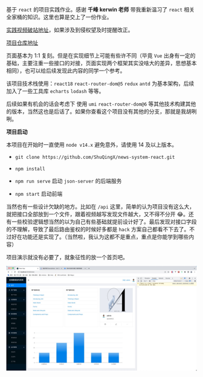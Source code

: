 基于 `react` 的项目实践作业。感谢 **千峰 kerwin 老师** 带我重新温习了 `react` 相关全家桶的知识。这里也算是交上了一份作业。

[实践视频破站地址](https://www.bilibili.com/video/BV1dP4y1c7qd?p=152&vd_source=eb136bace6ca577e9c63c501d9996213)，如果涉及到侵权望及时提醒改正。

[项目仓库地址](https://github.com/ShuQingX/news-system-react)

页面基本为 1:1 复刻。但是在实现细节上可能有些许不同（毕竟 `Vue` 出身有一定的基础，主要注重一些接口的对接，页面实现两个框架其实没啥大的差异，思想基本相同），也可以给后续发现此内容的同学一个参考。

该项目技术栈使用：`react18` `react-router-dom@5` `redux` `antd` 为基本架构，后续加入了一些工具库 `echarts` `lodash` 等等。

后续如果有机会的话会考虑下 使用 `umi` `react-router-dom@6` 等其他技术构建其他的版本，当然这也是后话了。如果你查看这个项目没有其他的分支，那就是我胡咧咧。

**项目启动**

本项目在开始时一直使用 `node v14.x` 避免意外，请使用 14 及以上版本。

- `git clone https://github.com/ShuQingX/news-system-react.git`

- `npm install`

- `npm run serve` 启动 `json-server` 的后端服务

- `npm start` 启动前端

当然也有一些设计欠缺的地方。比如在 `/api` 这里，简单的认为项目没有这么大，就把接口全部放到一个文件，跟着视频越写发现文件越大，又不得不分开 😂。还有一些校验逻辑想当然的以为自己有些基础就提前设计好了。最后发现对接口字段的不理解，导致了最后路由鉴权的时候好多都是 `hack` 方案自己都看不下去了。不过好在功能还是实现了。（当然啦，我认为这都不是重点，重点是你能学到哪些内容）

项目演示就没有必要了，就象征性的放一个首页吧。

![home.png](/public/home.jpg)

